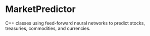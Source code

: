 # MarketPredictor
C++ classes using feed-forward neural networks to predict stocks, treasuries, commodities, and currencies.
